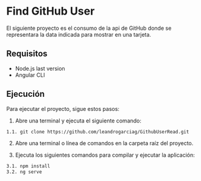 # Find GitHub User

El siguiente proyecto es el consumo de la api de GitHub donde se representara la data indicada para mostrar en una tarjeta.

## Requisitos

- Node.js last version
- Angular CLI

## Ejecución

Para ejecutar el proyecto, sigue estos pasos:

1. Abre una terminal y ejecuta el siguiente comando:

```sh
1.1. git clone https://github.com/leandrogarciag/GithubUserRead.git
```

2. Abre una terminal o línea de comandos en la carpeta raíz del proyecto.

3. Ejecuta los siguientes comandos para compilar y ejecutar la aplicación:

```sh
3.1. npm install
3.2. ng serve
```
